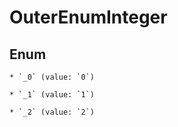 
# OuterEnumInteger

## Enum


    * `_0` (value: `0`)

    * `_1` (value: `1`)

    * `_2` (value: `2`)



